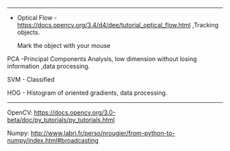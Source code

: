 

*****
*  Optical Flow - https://docs.opencv.org/3.4/d4/dee/tutorial_optical_flow.html ,Tracking objects.

    Mark the object with your mouse



PCA -Principal Components Analysis, low dimension without losing information ,data processing.

SVM - Classified

HOG - Histogram of oriented gradients, data processing.


*****

OpenCV: https://docs.opencv.org/3.0-beta/doc/py_tutorials/py_tutorials.html


Numpy: http://www.labri.fr/perso/nrougier/from-python-to-numpy/index.html#broadcasting

